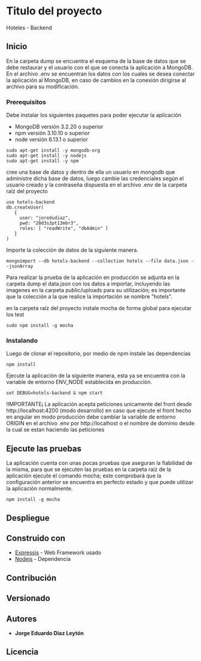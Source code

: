 # Titulo del proyecto

Hoteles - Backend

## Inicio

En la carpeta dump se encuentra el esquema de la base de datos que se debe restaurar y el usuario con el que se conecta la aplicación a MongoDB. En el archivo .env se encuentran los datos con los cuales se desea conectar la aplicación al MongoDB, en caso de cambios en la conexión dirigirse al archivo para su modificación.

### Prerequisitos

Debe instalar los siguientes paquetes para poder ejecutar la aplicación

- MongoDB versión 3.2.20 o superior
- npm versión 3.10.10 o superior
- node versión 6.13.1 o superior

```
sudo apt-get install -y mongodb-org
sudo apt-get install -y nodejs
sudo apt-get install -y npm
```

cree una base de datos y dentro de ella un usuario en mongodb que administre dicha base de datos, luego cambie las credenciales según el usuario creado y la contraseña dispuesta en el archivo .env de la carpeta raíz del proyecto

```
use hotels-backend
db.createUser(
   {
     user: "joredudiaz",
     pwd: "20d3s3pt13mbr3",
     roles: [ "readWrite", "dbAdmin" ]
   }
)
```

Importe la colección de datos de la siguiente manera.

```
mongoimport --db hotels-backend --collection hotels --file data.json --jsonArray
```

Para realizar la prueba de la aplicación en producción se adjunta en la carpeta dump el data.json con los datos a importar, incluyendo las imagenes en la carpeta public/uploads para su utilización; es importante que la colección a la que realice la importación se nombre "hotels".

en la carpeta raíz del proyecto instale mocha de forma global para ejecutar los test

```
sudo npm install -g mocha
```

### Instalando

Luego de clonar el repositorio, por medio de npm instale las dependencias

```
npm install
```

Ejecute la aplicación de la siguiente manera, esta ya se encuentra con la variable de entorno ENV_NODE establecida en producción.

```
set DEBUG=hotels-backend & npm start
```

!IMPORTANTE¡
La aplicación acepta peticiones unicamente del front desde http://localhost:4200 (modo desarrollo) en caso que ejecute el front hecho en angular en modo producción debe cambiar la variable de entorno ORIGIN en el archivo .env por http://localhost o el nombre de dominio desde la cual se estan haciendo las peticiones

## Ejecute las pruebas

La aplicación cuenta con unas pocas pruebas que aseguran la fiabilidad de la misma, para que se ejecuten las pruebas en la carpeta raíz de la aplicación ejecute el comando mocha; este comprobará que la configuración anterior se encuentra en perfecto estado y que puede utilizar la aplicación normalmente.

```
npm install -g mocha
```

## Despliegue


## Construido con

* [Expressjs](expressjs.com/es/) - Web Framework usado
* [Nodejs](https://nodejs.org/es/) - Dependencia

## Contribución

## Versionado

## Autores

* **Jorge Eduardo Díaz Leytón**

## Licencia